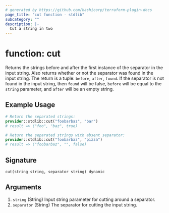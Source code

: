 ```yaml
---
# generated by https://github.com/hashicorp/terraform-plugin-docs
page_title: "cut function - stdlib"
subcategory: ""
description: |-
  Cut a string in two
---
```


# function: cut

Returns the strings before and after the first instance of the separator in the input string. Also returns whether or not the separator was found in the input string. The return is a tuple: `before`, `after`, `found`. If the separator is not found in the input string, then `found` will be false, `before` will be equal to the `string` parameter, and `after` will be an empty string.

## Example Usage

```terraform
# Return the separated strings:
provider::stdlib::cut("foobarbaz", "bar")
# result => ("foo", "baz", true)

# Return the separated strings with absent separator:
provider::stdlib::cut("foobarbaz", "pizza")
# result => ("foobarbaz", "", false)
```

## Signature

<!-- signature generated by tfplugindocs -->
```text
cut(string string, separator string) dynamic
```

## Arguments

<!-- arguments generated by tfplugindocs -->
1. `string` (String) Input string parameter for cutting around a separator.
1. `separator` (String) The separator for cutting the input string.

